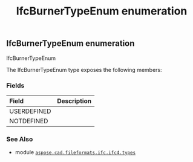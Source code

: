 ﻿---
title: IfcBurnerTypeEnum enumeration
second_title: Aspose.CAD for Python via .NET API References
description: 
type: docs
weight: 2150
url: /python-net/aspose.cad.fileformats.ifc.ifc4.types/ifcburnertypeenum/
is_root: false
---

## IfcBurnerTypeEnum enumeration

IfcBurnerTypeEnum



The IfcBurnerTypeEnum type exposes the following members:

### Fields
| Field | Description |
| :- | :- |
| USERDEFINED |  |
| NOTDEFINED |  |



### See Also
* module [`aspose.cad.fileformats.ifc.ifc4.types`](..)
